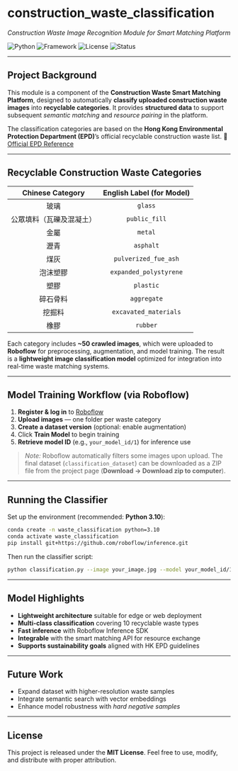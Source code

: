 # **construction_waste_classification**

*Construction Waste Image Recognition Module for Smart Matching Platform*

![Python](https://img.shields.io/badge/Python-3.10-blue.svg)
![Framework](https://img.shields.io/badge/Framework-Roboflow-orange.svg)
![License](https://img.shields.io/badge/License-MIT-green.svg)
![Status](https://img.shields.io/badge/Status-Prototype-yellow.svg)

---

## **Project Background**

This module is a component of the **Construction Waste Smart Matching Platform**, designed to automatically **classify uploaded construction waste images** into **recyclable categories**.
It provides **structured data** to support subsequent *semantic matching* and *resource pairing* in the platform.

The classification categories are based on the **Hong Kong Environmental Protection Department (EPD)**’s official recyclable construction waste list.
🔗 [Official EPD Reference](https://www.epd.gov.hk/epd/misc/cdm/b5_products1.htm)

---

## **Recyclable Construction Waste Categories**

| **Chinese Category** | **English Label (for Model)** |
| :----------: | :--------------------: |
|      玻璃      |         `glass`        |
| 公眾填料（瓦礫及混凝土） |      `public_fill`     |
|      金屬      |         `metal`        |
|      瀝青      |        `asphalt`       |
|      煤灰      |  `pulverized_fue_ash`  |
|     泡沫塑膠     | `expanded_polystyrene` |
|      塑膠      |        `plastic`       |
|     碎石骨料     |       `aggregate`      |
|      挖掘料     |  `excavated_materials` |
|      橡膠      |        `rubber`        |


Each category includes **~50 crawled images**, which were uploaded to **Roboflow** for preprocessing, augmentation, and model training.
The result is a **lightweight image classification model** optimized for integration into real-time waste matching systems.

---

## **Model Training Workflow (via Roboflow)**

1. **Register & log in** to [Roboflow](https://roboflow.com)
2. **Upload images** — one folder per waste category
3. **Create a dataset version** (optional: enable augmentation)
4. Click **Train Model** to begin training
5. **Retrieve model ID** (e.g., `your_model_id/1`) for inference use

> *Note:* Roboflow automatically filters some images upon upload.
> The final dataset (`classification_dataset`) can be downloaded as a ZIP file from the project page (**Download → Download zip to computer**).

---

## **Running the Classifier**

Set up the environment (recommended: **Python 3.10**):

```bash
conda create -n waste_classification python=3.10
conda activate waste_classification
pip install git+https://github.com/roboflow/inference.git
```

Then run the classifier script:

```bash
python classification.py --image your_image.jpg --model your_model_id/1
```

---

## **Model Highlights**

* **Lightweight architecture** suitable for edge or web deployment
* **Multi-class classification** covering 10 recyclable waste types
* **Fast inference** with Roboflow Inference SDK
* **Integrable** with the smart matching API for resource exchange
* **Supports sustainability goals** aligned with HK EPD guidelines

---

## **Future Work**

* Expand dataset with higher-resolution waste samples
* Integrate semantic search with vector embeddings
* Enhance model robustness with *hard negative samples*

---

## **License**

This project is released under the **MIT License**.
Feel free to use, modify, and distribute with proper attribution.
